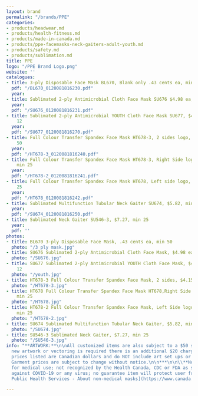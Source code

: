 ```yaml
---
layout: brand
permalink: "/brands/PPE"
categories:
- products/headwear.md
- products/health-fitness.md
- products/made-in-canada.md
- products/ppe-facemasks-neck-gaiters-adult-youth.md
- products/safety.md
- products/sublimation.md
title: PPE
logo: "/PPE Brand Logo.png"
website: ''
catalogues:
- title: 3-ply Disposable Face Mask BL670, Blank only .43 cents ea, min 50
  pdf: "/BL670_0120081816230.pdf"
  year: 
- title: Sublimated 2-ply Antimicrobial Cloth Face Mask SU676 $4.98 ea, min 12
  year: 
  pdf: "/SU676_0120081816231.pdf"
- title: Sublimated 2-ply Antimicrobial YOUTH Cloth Face Mask SU677, $4.15 ea, min
    12
  year: 
  pdf: "/SU677_0120081816270.pdf"
- title: Full Colour Transfer Spandex Face Mask HT678-3, 2 sides logo, $4.15 ea, min
    50
  year: 
  pdf: "/HT678-3_0120081816240.pdf"
- title: Full Colour Transfer Spandex Face Mask HT678-3, Right Side logo, $2.48 ea,
    min 25
  year: 
  pdf: "/HT678-2_0120081816241.pdf"
- title: Full Colour Transfer Spandex Face Mask HT678, Left side logo, $2.48, min
    25
  year: 
  pdf: "/HT678_0120081816242.pdf"
- title: Sublimated Multifunction Tubular Neck Gaiter SU674, $5.82, min 12
  year: 
  pdf: "/SU674_0120081816250.pdf"
- title: Sublimated Neck Gaiter SU546-3, $7.27, min 25
  year: 
  pdf: ''
photos:
- title: BL670 3-ply Disposable Face Mask, .43 cents ea, min 50
  photo: "/3 ply mask.jpg"
- title: SU676 Sublimated 2-ply Antimicrobial Cloth Face Mask, $4.98 ea, min 12
  photo: "/SU676.jpg"
- title: SU677 Sublimated 2-ply Antimicrobial YOUTH Cloth Face Mask, $4.15 ea, min
    12
  photo: "/youth.jpg"
- title: HT678-3 Full Colour Transfer Spandex Face Mask, 2 sides, $4.15 ea, min 50
  photo: "/HT678-3.jpg"
- title: HT678 Full Colour Transfer Spandex Face Mask HT678,Right Side logo, $2.48,
    min 25
  photo: "/HT678.jpg"
- title: HT678-2 Full Colour Transfer Spandex Face Mask, Left Side logo, $2.48 ea,
    min 25
  photo: "/HT678-2.jpg"
- title: SU674 Sublimated Multifunction Tubular Neck Gaiter, $5.82, min 12
  photo: "/SU674.jpg"
- title: SU546-3 Sublimated Neck Gaiter, $7.27, min 25
  photo: "/SU546-3.jpg"
info: "**ARTWORK:**\n\nAll customized items are also subject to a $50 set up charge.\n\nIf
  new artwork or vectoring is required there is an additional $20 charge.  \n\n***\n\nAll
  prices listed are Canadian dollars and do NOT include art set ups or vectoring.
  Garment prices are subject to change without notice.\n\n***\n\n\\**Note: Not intended
  for medical use; not recognized by the Health Canada, CDC or FDA as safe or effective
  against COVID-19 or any virus; no guarantee item will protect user from any illness.\n\n[Canada
  Public Health Services - About non-medical masks](https://www.canada.ca/en/public-health/services/diseases/2019-novel-coronavirus-infection/prevention-risks/about-non-medical-masks-face-coverings.html)"

---
```

